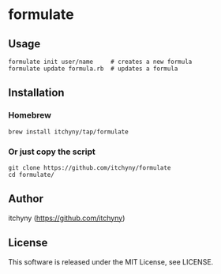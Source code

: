 # formulate
## Usage
```shell
formulate init user/name     # creates a new formula
formulate update formula.rb  # updates a formula
```

## Installation
### Homebrew
```shell
brew install itchyny/tap/formulate
```

### Or just copy the script
```shell
git clone https://github.com/itchyny/formulate
cd formulate/
```

## Author
itchyny (https://github.com/itchyny)

## License
This software is released under the MIT License, see LICENSE.
